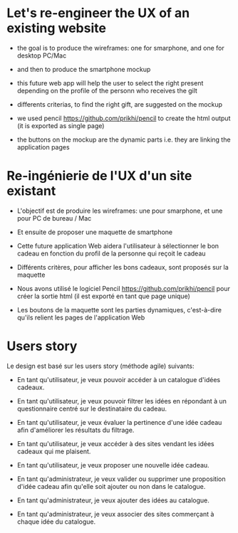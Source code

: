 
Let's re-engineer the UX of an existing website
=========================
* the goal is to produce the wireframes: one for smarphone, and one for desktop PC/Mac
* and then to produce the smartphone mockup

* this future web app will help the user to select the right present depending on the profile of the personn who receives the gilt
* differents criterias, to find the right gift, are suggested on the mockup
* we used pencil https://github.com/prikhi/pencil to create the html output (it is exported as single page)
* the buttons on the mockup are the dynamic parts i.e. they are linking the application pages

Re-ingénierie de l'UX d'un site existant
=========================
* L'objectif est de produire les wireframes: une pour smarphone, et une pour PC de bureau / Mac
* Et ensuite de proposer une maquette de smartphone

* Cette future application Web aidera l'utilisateur à sélectionner le bon cadeau en fonction du profil de la personne qui reçoit le cadeau
* Différents critères, pour afficher les bons cadeaux, sont proposés sur la maquette
* Nous avons utilisé le logiciel Pencil https://github.com/prikhi/pencil pour créer la sortie html (il est exporté en tant que page unique)
* Les boutons de la maquette sont les parties dynamiques, c'est-à-dire qu'ils relient les pages de l'application Web

Users story
==============
Le design est basé sur les users story (méthode agile) suivants:

* En tant qu'utilisateur, je veux pouvoir accéder à un catalogue d'idées cadeaux.

* En tant qu'utilisateur, je veux pouvoir filtrer les idées en répondant à un questionnaire centré sur le destinataire du cadeau.

* En tant qu'utilisateur, je veux évaluer la pertinence d'une idée cadeau afin d'améliorer les résultats du filtrage.

* En tant qu'utilisateur, je veux accéder à des sites vendant les idées cadeaux qui me plaisent.

* En tant qu'utilisateur, je veux proposer une nouvelle idée cadeau.

* En tant qu'administrateur, je veux valider ou supprimer une proposition d'idée cadeau afin qu'elle soit ajouter ou non dans le catalogue.

* En tant qu'administrateur, je veux ajouter des idées au catalogue.

* En tant qu'administrateur, je veux associer des sites commerçant à chaque idée du catalogue.

